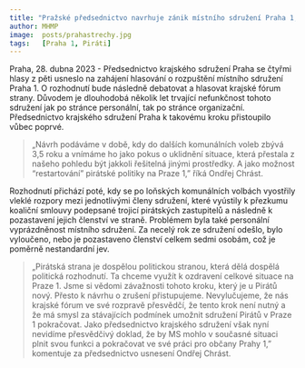 ```yaml
---
title: "Pražské předsednictvo navrhuje zánik místního sdružení Praha 1, je personálně i organizačně nefunkční"
author: MHMP
image:  posts/prahastrechy.jpg
tags:   [Praha 1, Piráti]
---
```


Praha, 28. dubna 2023 - Předsednictvo krajského sdružení Praha se čtyřmi hlasy z pěti usneslo na zahájení hlasování o rozpuštění místního sdružení Praha 1. O rozhodnutí bude následně debatovat a hlasovat krajské fórum strany. Důvodem je dlouhodobá několik let trvající nefunkčnost tohoto sdružení jak po stránce personální, tak po stránce organizační. Předsednictvo krajského sdružení Praha k takovému kroku přistoupilo vůbec poprvé. 

> „Návrh podáváme v době, kdy do dalších komunálních voleb zbývá 3,5 roku a vnímáme ho jako pokus o uklidnění situace, která přestala z našeho pohledu být jakkoli řešitelná jinými prostředky. A jako možnost “restartování” pirátské politiky na Praze 1,” říká Ondřej Chrást.

Rozhodnutí přichází poté, kdy se po loňských komunálních volbách vyostřily vleklé rozpory mezi jednotlivými členy sdružení, které vyústily k přezkumu koaliční smlouvy podepsané trojicí pirátských zastupitelů a následně k pozastavení jejich členství ve straně. Problémem byla také personální vyprázdněnost místního sdružení. Za necelý rok ze sdružení odešlo, bylo vyloučeno, nebo je pozastaveno členství celkem sedmi osobám, což je poměrně nestandardní jev. 

> „Pirátská strana je dospělou politickou stranou, která dělá dospělá politická rozhodnutí. Ta chceme využít k ozdravení celkové situace na Praze 1. Jsme si vědomi závažnosti tohoto kroku, který je u Pirátů nový. Přesto k návrhu o zrušení přistupujeme. Nevylučujeme, že nás krajské fórum ve své rozpravě přesvědčí, že tento krok není nutný a že má smysl za stávajících podmínek umožnit sdružení Pirátů v Praze 1 pokračovat. Jako předsednictvo krajského sdružení však nyní nevidíme přesvědčivý doklad, že by MS mohlo v současné situaci plnit svou funkci a pokračovat ve své práci pro občany Prahy 1,” komentuje za předsednictvo usnesení Ondřej Chrást.

